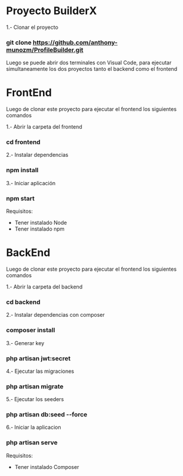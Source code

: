 # Proyecto BuilderX

1.- Clonar el proyecto
### git clone https://github.com/anthony-munozm/ProfileBuilder.git

Luego se puede abrir dos terminales con Visual Code, para ejecutar simultaneamente los dos proyectos tanto el backend como el frontend

# FrontEnd

Luego de clonar este proyecto para ejecutar el frontend los siguientes comandos

1.- Abrir la carpeta del frontend
### cd frontend

2.- Instalar dependencias
### npm install

3.- Iniciar aplicación
### npm start

Requisitos:
- Tener instalado Node
- Tener instalado npm


# BackEnd

Luego de clonar este proyecto para ejecutar el frontend los siguientes comandos

1.- Abrir la carpeta del backend
### cd backend
 
2.- Instalar dependencias con composer
### composer install

3.- Generar key
### php artisan jwt:secret

4.- Ejecutar las migraciones
### php artisan migrate

5.- Ejecutar los seeders
### php artisan db:seed --force

6.- Iniciar la aplicacion
### php artisan serve

Requisitos:
- Tener instalado Composer


